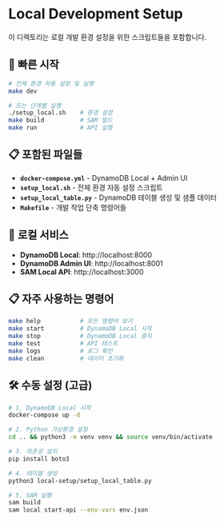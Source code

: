# Local Development Setup

이 디렉토리는 로컬 개발 환경 설정을 위한 스크립트들을 포함합니다.

## 🚀 빠른 시작

```bash
# 전체 환경 자동 설정 및 실행
make dev

# 또는 단계별 실행
./setup_local.sh    # 환경 설정
make build          # SAM 빌드  
make run            # API 실행
```

## 📋 포함된 파일들

- **`docker-compose.yml`** - DynamoDB Local + Admin UI
- **`setup_local.sh`** - 전체 환경 자동 설정 스크립트
- **`setup_local_table.py`** - DynamoDB 테이블 생성 및 샘플 데이터
- **`Makefile`** - 개발 작업 단축 명령어들

## 🔗 로컬 서비스

- **DynamoDB Local**: http://localhost:8000
- **DynamoDB Admin UI**: http://localhost:8001
- **SAM Local API**: http://localhost:3000

## 📋 자주 사용하는 명령어

```bash
make help           # 모든 명령어 보기
make start          # DynamoDB Local 시작
make stop           # DynamoDB Local 중지
make test           # API 테스트
make logs           # 로그 확인
make clean          # 데이터 초기화
```

## 🛠️ 수동 설정 (고급)

```bash
# 1. DynamoDB Local 시작
docker-compose up -d

# 2. Python 가상환경 설정
cd .. && python3 -m venv venv && source venv/bin/activate

# 3. 의존성 설치
pip install boto3

# 4. 테이블 생성
python3 local-setup/setup_local_table.py

# 5. SAM 실행
sam build
sam local start-api --env-vars env.json
```
